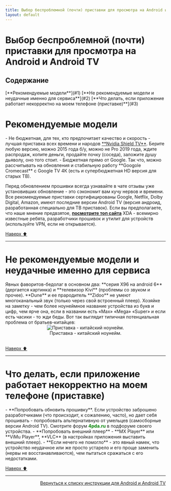 ```yaml
---
title: Выбор беспроблемной (почти) приставки для просмотра на Android и Android TV
layout: default
---
```


# Выбор беспроблемной (почти) приставки для просмотра на Android и Android TV

<h2 id="toc">Содержание</h2>
[**Рекомендуемые модели**](#1)  
[**Не рекомендуемые модели и неудачные именно для сервиса**](#2)  
[**Что делать, если приложение работает некорректно на моем телефоне (приставке)**](#3)  


<h1 id="1">Рекомендуемые модели</h1>
- Не бюджетная, для тех, кто предпочитает качество и скорость - лучшая приставка всех времени и народов <a href="https://www.nvidia.com/ru-ru/shield/buy/" target="_blank" rel="noopener noreferrer">**Nvidia Shield TV**</a>.  
Берите любую версию, можно 2015 года б/у, можно не Pro 2019 года, ждите распродаж, копите деньги, продайте почку (соседа), заложите душу дьяволу, оно того стоит.  
- Бюджетная прямо от Google. Так что, можно рассчитывать на обновления и стабильную работу **Googole Cromecast** с Google TV 4К (есть и супербюджетная HD версия для старых ТВ).  

Перед обновлением прошивки всегда узнавайте в чате отзывы уже установивших обновление - это сэкономит вам кучу нервов и времени.
Все рекомендуемые приставки сертифицированы Google, Netflix, Dolby Digital, Amazon, имеют последние версии Android TV (версия андроид, разработанная специально для ТВ приставок). Если вы предполагаете, что наше мнение предвзятое, <a href="https://www.xda-developers.com/best-android-tv-box/" target="_blank" rel="noopener noreferrer">**посмотрите топ сайта**</a> XDA - всемирно известные ребята, разработчики прошивок и утилит для устройств (используйте VPN, если не открывается).<br>

[Наверх ⬆️](#toc)<br>

---


<h1 id="2">Не рекомендуемые модели и неудачные именно для сервиса</h1>
Явных фаворитов-бедолаг в основном два: **серия X96 на android 6** (дергается картинка) и **телевизор Kivi** (проблемы со звуком и прочее).  
**Dune** и ее прародитель **Zidoo** не умеют многоканальный звук (только через свой встроенный плеер).  
Хозяйке на заметку - чем более ноунеймное название устройства из букв и цифр, чем ярче она, если в названии есть «Max» «Mega» «Super» и если есть часики - то жди беды. Вот так выглядит типичная потенциальная проблема от братьев-китайцев:
<div style="text-align: center;">
  <img src="https://lazykpub.github.io/Lazykpub/assets/images/android_tvbox_01.jpeg" alt="Приставка - китайский ноунейм." style="max-width: 100%; height: auto; cursor: pointer;" onclick="this.style.maxWidth = this.style.maxWidth === '100%' ? '100vw' : '100%';"><br>
  Приставка - китайский ноунейм.
</div><br>


[Наверх ⬆️](#toc)<br>

---



<h1 id="3">Что делать, если приложение работает некорректно на моем телефоне (приставке)</h1>
- **Попробовать обновить прошивку**. Если устройство заброшено разработчиками (что происходит, к сожалению, часто), но дает себя прошивать - попробовать альтернативную от умельцев (самосборные версии Android TV). Смотрите форум <span style="color: green; font-weight: bold;">4pda.ru</span> в подфоруме своего устройства.  
- **Попробовать внешний плеер** - **MX Player** или **ViMu Player**, **VLC** (в настройках приложения выставить внешний плеер).  
- **Если нечего не помогло** - это явный намек, что устройство неудачное или же просто устарело и его проще заменить (нервы не восстанавливаются), чем пытаться сражаться с его недостатками.

[Наверх ⬆️](#toc)<br>




---
<p align="right"><a href="https://lazykpub.github.io/Lazykpub/pages/android">Вернуться к списку инструкции для Android и Android TV</a></p>
